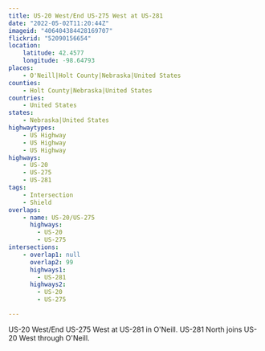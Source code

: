 ```yaml
---
title: US-20 West/End US-275 West at US-281
date: "2022-05-02T11:20:44Z"
imageid: "406404384428169707"
flickrid: "52090156654"
location:
    latitude: 42.4577
    longitude: -98.64793
places:
    - O'Neill|Holt County|Nebraska|United States
counties:
    - Holt County|Nebraska|United States
countries:
    - United States
states:
    - Nebraska|United States
highwaytypes:
    - US Highway
    - US Highway
    - US Highway
highways:
    - US-20
    - US-275
    - US-281
tags:
    - Intersection
    - Shield
overlaps:
    - name: US-20/US-275
      highways:
        - US-20
        - US-275
intersections:
    - overlap1: null
      overlap2: 99
      highways1:
        - US-281
      highways2:
        - US-20
        - US-275

---
```

US-20 West/End US-275 West at US-281 in O'Neill.  US-281 North joins US-20 West through O'Neill.